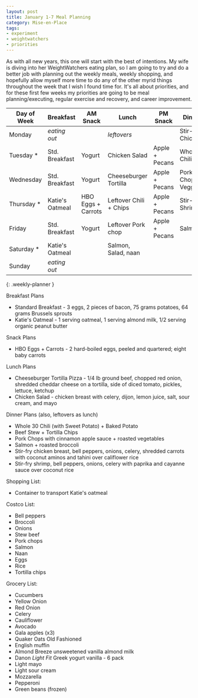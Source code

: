 ```yaml
---
layout: post
title: January 1-7 Meal Planning
category: Mise-en-Place
tags:
- experiment
- weightwatchers
- priorities
---
```


As with all new years, this one will start with the best of intentions. My wife is diving into her WeightWatchers eating plan, so I am going to try and do a better job with planning out the weekly meals, weekly shopping, and hopefully allow myself more time to do any of the other myrid things throughout the week that I wish I found time for. It's all about priorities, and for these first few weeks my priorities are going to be meal planning/executing, regular exercise and recovery, and career improvement.

|Day of Week| Breakfast       | AM Snack           | Lunch                  | PM Snack       | Dinner               |
|-----------|-----------------|--------------------|------------------------|----------------|----------------------|
|Monday     | _eating out_    |                    | _leftovers_            |                | Stir-fry Chicken     |
|Tuesday   *| Std. Breakfast  | Yogurt             | Chicken Salad          | Apple + Pecans | Whole30 Chili        |
|Wednesday  | Std. Breakfast  | Yogurt             | Cheeseburger Tortilla  | Apple + Pecans | Pork Chops + Veggies |
|Thursday  *| Katie's Oatmeal | HBO Eggs + Carrots | Leftover Chili + Chips | Apple + Pecans | Stir-fry Shrimp      |
|Friday     | Std. Breakfast  | Yogurt             | Leftover Pork chop     | Apple + Pecans | Salmon               |
|Saturday  *| Katie's Oatmeal |                    | Salmon, Salad, naan    |                |                      |
|Sunday     | _eating out_    |                    |                        |                |                      |
{: .weekly-planner }

Breakfast Plans
- Standard Breakfast - 3 eggs, 2 pieces of bacon, 75 grams potatoes, 64 grams Brussels sprouts
- Katie's Oatmeal - 1 serving oatmeal, 1 serving almond milk, 1/2 serving organic peanut butter

Snack Plans
- HBO Eggs + Carrots - 2 hard-boiled eggs, peeled and quartered; eight baby carrots

Lunch Plans
- Cheeseburger Tortilla Pizza - 1/4 lb ground beef, chopped red onion, shredded cheddar cheese on a tortilla, side of diced tomato, pickles, lettuce, ketchup
- Chicken Salad - chicken breast with celery, dijon, lemon juice, salt, sour cream, and mayo

Dinner Plans (also, leftovers as lunch) 
- Whole 30 Chili (with Sweet Potato) + Baked Potato
- Beef Stew + Tortilla Chips
- Pork Chops with cinnamon apple sauce + roasted vegetables
- Salmon + roasted broccoli
- Stir-fry chicken breast, bell peppers, onions, celery, shredded carrots with coconut aminos and tahini over califlower rice
- Stir-fry shrimp, bell peppers, onions, celery with paprika and cayanne sauce over coconut rice

Shopping List:
- Container to transport Katie's oatmeal

Costco List:
- Bell peppers
- Broccoli
- Onions
- Stew beef
- Pork chops
- Salmon
- Naan
- Eggs
- Rice
- Tortilla chips

Grocery List:
- Cucumbers
- Yellow Onion
- Red Onion
- Celery
- Cauliflower
- Avocado
- Gala apples (x3)
- Quaker Oats Old Fashioned
- English muffin
- Almond Breeze unsweetened vanilla almond milk
- Danon _Light Fit_ Greek yogurt vanilla - 6 pack
- Light mayo
- Light sour cream
- Mozzarella
- Pepperoni
- Green beans (frozen)